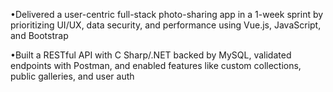 •Delivered a user-centric full-stack photo-sharing app in a 1-week sprint by prioritizing UI/UX, data security, and
performance using Vue.js, JavaScript, and Bootstrap

•Built a RESTful API with C Sharp/.NET backed by MySQL, validated endpoints with Postman, and
enabled features like custom collections, public galleries, and user auth
